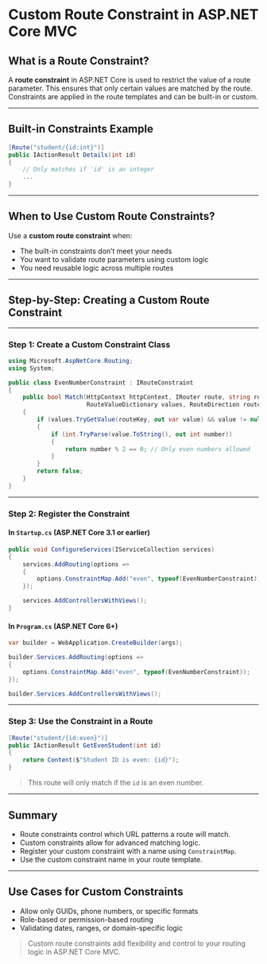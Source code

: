 
# Custom Route Constraint in ASP.NET Core MVC

## What is a Route Constraint?

A **route constraint** in ASP.NET Core is used to restrict the value of a route parameter. This ensures that only certain values are matched by the route. Constraints are applied in the route templates and can be built-in or custom.

---

## Built-in Constraints Example

```csharp
[Route("student/{id:int}")]
public IActionResult Details(int id)
{
    // Only matches if 'id' is an integer
    ...
}
```

---

## When to Use Custom Route Constraints?

Use a **custom route constraint** when:
- The built-in constraints don’t meet your needs
- You want to validate route parameters using custom logic
- You need reusable logic across multiple routes

---

## Step-by-Step: Creating a Custom Route Constraint

---

### Step 1: Create a Custom Constraint Class

```csharp
using Microsoft.AspNetCore.Routing;
using System;

public class EvenNumberConstraint : IRouteConstraint
{
    public bool Match(HttpContext httpContext, IRouter route, string routeKey,
                      RouteValueDictionary values, RouteDirection routeDirection)
    {
        if (values.TryGetValue(routeKey, out var value) && value != null)
        {
            if (int.TryParse(value.ToString(), out int number))
            {
                return number % 2 == 0; // Only even numbers allowed
            }
        }
        return false;
    }
}
```

---

### Step 2: Register the Constraint

#### In `Startup.cs` (ASP.NET Core 3.1 or earlier)

```csharp
public void ConfigureServices(IServiceCollection services)
{
    services.AddRouting(options =>
    {
        options.ConstraintMap.Add("even", typeof(EvenNumberConstraint));
    });

    services.AddControllersWithViews();
}
```

#### In `Program.cs` (ASP.NET Core 6+)

```csharp
var builder = WebApplication.CreateBuilder(args);

builder.Services.AddRouting(options =>
{
    options.ConstraintMap.Add("even", typeof(EvenNumberConstraint));
});

builder.Services.AddControllersWithViews();
```

---

### Step 3: Use the Constraint in a Route

```csharp
[Route("student/{id:even}")]
public IActionResult GetEvenStudent(int id)
{
    return Content($"Student ID is even: {id}");
}
```

> This route will only match if the `id` is an even number.

---

## Summary

- Route constraints control which URL patterns a route will match.
- Custom constraints allow for advanced matching logic.
- Register your custom constraint with a name using `ConstraintMap`.
- Use the custom constraint name in your route template.

---

## Use Cases for Custom Constraints

- Allow only GUIDs, phone numbers, or specific formats
- Role-based or permission-based routing
- Validating dates, ranges, or domain-specific logic

> Custom route constraints add flexibility and control to your routing logic in ASP.NET Core MVC.
